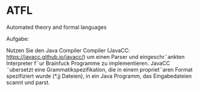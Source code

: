 # ATFL
Automated theory and formal languages

Aufgabe:

Nutzen Sie den Java Compiler Compiler (JavaCC: https://javacc.github.io/javacc/) um einen Parser und eingeschr¨ankten
Interpreter f¨ur Brainfuck Programme zu implementieren. JavaCC ¨ubersetzt eine Grammatikspezifikation, die in einem propriet¨aren Format
spezifiziert wurde (*.jj Dateien), in ein Java Programm, das Eingabedateien scannt und parst. 
